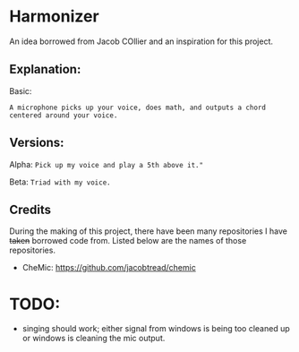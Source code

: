 # Harmonizer
An idea borrowed from Jacob COllier and an inspiration for this project.

## Explanation:
Basic:
```
A microphone picks up your voice, does math, and outputs a chord centered around your voice.
```

## Versions:
Alpha: ```Pick up my voice and play a 5th above it."```

Beta: ```Triad with my voice.```

## Credits

During the making of this project, there have been many repositories I have ~~taken~~ borrowed code from. Listed below are the names of those repositories.

* CheMic: https://github.com/jacobtread/chemic

# TODO:
* singing should work; either signal from windows is being too cleaned up or windows is cleaning the mic output.